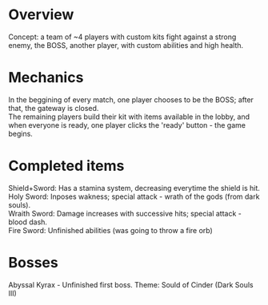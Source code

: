 # Overview

Concept: a team of ~4 players with custom kits fight against a strong enemy, the BOSS, another player, with custom abilities and high health.

# Mechanics

In the beggining of every match, one player chooses to be the BOSS; after that, the gateway is closed.</br>
The remaining players build their kit with items available in the lobby, and when everyone is ready, one player clicks the 'ready' button - the game begins.

# Completed items

Shield+Sword: Has a stamina system, decreasing everytime the shield is hit.</br>
Holy Sword: Inposes wakness; special attack - wrath of the gods (from dark souls).</br>
Wraith Sword: Damage increases with successive hits; special attack - blood dash.</br>
Fire Sword: Unfinished abilities (was going to throw a fire orb)</br>

# Bosses

Abyssal Kyrax - Unfinished first boss. Theme: Sould of Cinder (Dark Souls III)
